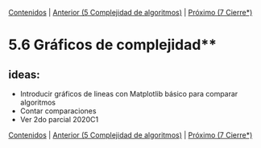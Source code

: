 [Contenidos](../Contenidos.md) \| [Anterior (5 Complejidad de algoritmos)](06_Complejidad.md) \| [Próximo (7 Cierre*)](09_Cierre.md)

# 5.6 Gráficos de complejidad**

## ideas:

- Introducir gráficos de lineas con Matplotlib básico para comparar algoritmos
- Contar comparaciones
- Ver 2do parcial 2020C1





[Contenidos](../Contenidos.md) \| [Anterior (5 Complejidad de algoritmos)](06_Complejidad.md) \| [Próximo (7 Cierre*)](09_Cierre.md)

